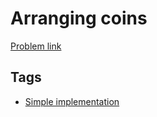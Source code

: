 # Arranging coins

[Problem link](https://leetcode.com/problems/arranging-coins)

## Tags

* [Simple implementation](/README.md#Simple_implementation)
